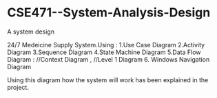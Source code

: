 # CSE471--System-Analysis-Design
A system design 

24/7 Medeicine Supply System.Using :
1.Use Case Diagram 
2.Activity Diagram 
3.Sequence Diagram
4.State Machine Diagram
5.Data Flow Diagram : //Context Diagram , //Level 1 Diagram
6. Windows Navigation Diagram 

Using this diagram how the system will work has been explained in the project.
